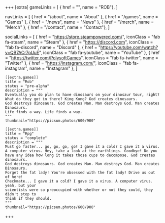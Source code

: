 +++
[extra]
gameLinks = [
    { href = "", name = "ROB"},
]

navLinks = [
    { href = "/about", name = "About" },
    { href = "/games", name = "Games" },
    { href = "/news", name = "News" },
    { href = "/merch", name = "Merch" },
    { href = "/contact", name = "Contact"},
]

socialLinks = [
    { href = "https://store.steampowered.com/", iconClass = "fab fa-steam", name = "Steam" },
    { href = "https://discord.com", iconClass = "fab fa-discord", name = "Discord" },
    { href = "https://youtube.com/watch?v=QB7ACr7pUuE", iconClass = "fab fa-youtube", name = "YouTube" },
    { href = "https://twitter.com/PolysoftGames", iconClass = "fab fa-twitter", name = "Twitter" },
    { href = "https://instagram.com/", iconClass = "fab fa-instagram", name = "Instagram" },
]

    [[extra.games]]
    title = "Rob"
    status = "pre-alpha"
    description = """
    Eventually you do plan to have dinosaurs on your dinosaur tour, right?
    What do they got in there? King Kong? God creates dinosaurs.
    God destroys dinosaurs. God creates Man. Man destroys God. Man creates Dinosaurs.
    Life finds a way. Life finds a way.
    """
    thumbnail="https://picsum.photos/600/900"

    [[extra.games]]
    title = "Rpg"
    status = "complete"
    description = """
    Must go faster... go, go, go, go! I gave it a cold? I gave it a virus.
    A computer virus. Hey, take a look at the earthlings. Goodbye! Do you
    have any idea how long it takes those cups to decompose. God creates dinosaurs.
    God destroys dinosaurs. God creates Man. Man destroys God. Man creates Dinosaurs.
    Forget the fat lady! You're obsessed with the fat lady! Drive us out of here!
    Checkmate... I gave it a cold? I gave it a virus. A computer virus. yeah, but your
    scientists were so preoccupied with whether or not they could, they didn't stop to
    think if they should.
    """
    thumbnail="https://picsum.photos/600/900"
+++
